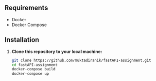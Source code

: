 ## Requirements

- Docker
- Docker Compose

## Installation

1. **Clone this repository to your local machine:**

   ```bash
   git clone https://github.com/muktadiranik/fastAPI-assignment.git
   cd fastAPI-assignment
   docker-compose build
   docker-compose up
   ```

